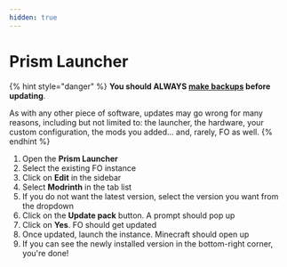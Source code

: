 ```yaml
---
hidden: true
---
```


# Prism Launcher

{% hint style="danger" %}
**You should ALWAYS [make backups](../backup/prism-launcher.md) before updating**.

As with any other piece of software, updates may go wrong for many reasons, including but not limited to: the launcher, the hardware, your custom configuration, the mods you added... and, rarely, FO as well.
{% endhint %}

1. Open the **Prism Launcher**
2. Select the existing FO instance
3. Click on **Edit** in the sidebar
4. Select **Modrinth** in the tab list
5. If you do not want the latest version, select the version you want from the dropdown
6. Click on the **Update pack** button. A prompt should pop up
7. Click on **Yes**. FO should get updated <!-- TODO: Are you sure? -->
8. Once updated, launch the instance. Minecraft should open up
9. If you can see the newly installed version in the bottom-right corner, you're done!

